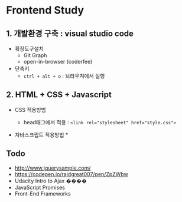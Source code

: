# Frontend Study

## 1. 개발환경 구축 : visual studio code

* 확장도구설치
    * Git Graph
    * open-in-browser (coderfee)
* 단축키
    * ```ctrl + alt + o``` : 브라우져에서 실행

## 2. HTML + CSS + Javascript

* CSS 적용방법
    * head태그에서 적용 : ```<link rel="stylesheet" href="style.css">```

* 자바스크립트 적용방법
    * 

## Todo

* http://www.jquerysample.com/
* https://codepen.io/rajdgreat007/pen/ZpZWbw
* Udacity Intro to Ajax ����
* JavaScript Promises
* Front-End Frameworks
